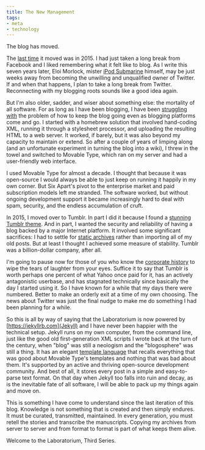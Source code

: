 ```yaml
---
title: The New Management
tags:
- meta
- technology
---
```

The blog has moved.

The [last time](https://3d.laboratorium.net/2015-01-01-reboot) it moved was in 2015. I had just taken a long break from Facebook and I liked remembering what it felt like to blog. As I write this seven years later, Eloi Morlock, mister [iPod Submarine](https://boardgamegeek.com/boardgame/257181/elon-musks-ipod-submarine) himself, may be just weeks away from becoming the unwilling and unqualified owner of Twitter. If and when that happens, I plan to take a long break from Twitter. Reconnecting with my blogging roots sounds like a good idea again.

But I'm also older, sadder, and wiser about something else: the mortality of all software. For as long as I have been blogging, I have been [struggling with](colophon) the problem of how to keep the blog going even as blogging platforms come and go. I started with a homebrew solution that involved hand-coding XML, running it through a stylesheet processor, and uploading the resulting HTML to a web server. It worked, if barely, but it was also beyond my capacity to maintain or extend. So after a couple of years of limping along (and an unfortunate experiment in turning the blog into a wiki), I threw in the towel and switched to Movable Type, which ran on my server and had a user-friendly web interface.

I used Movable Type for almost a decade. I thought that because it was open-source I would always be able to just keep on running it happily in my own corner. But Six Apart's pivot to the enterprise market and paid subscription models left me stranded. The software worked, but without ongoing development support it became increasingly hard to deal with spam, security, and the endless accumulation of cruft.

In 2015, I moved over to Tumblr. In part I did it because I found a [stunning Tumblr theme](https://bringhurst.tumblr.com). And in part, I wanted the security and reliability of having a blog backed by a major Internet platform. It involved some significant sacrifices: I had to settle for [static archives](http://laboratorium.net/archive/2014_12) rather than importing all of my old posts. But at least I thought I achieved some measure of stability. Tumblr was a billion-dollar company, after all.

I'm going to pause now for those of you who know the [corporate history](https://en.wikipedia.org/wiki/Tumblr) to wipe the tears of laughter from your eyes. Suffice it to say that Tumblr is worth perhaps one percent of what Yahoo once paid for it, has an actively antagonistic userbase, and has stagnated technically since basically the day I started using it. So I have known for a while that my days there were numbered. Better to make an orderly exit at a time of my own choosing. The news about Twitter was just the final nudge to make me do something I had been planning for a while.

So this is all by way of saying that the Laboratorium is now powered by [https://jekyllrb.com](Jekyll) and I have never been happier with the technical setup. Jekyll runs on my own computer, from the command line, just like the good old first-generation XML scripts I wrote back at the turn of the century, when "blog" was still a neologism and the "blogosphere" was still a thing. It has an elegant [template language](https://shopify.github.io/liquid/) that recalls everything that was good about Movable Type's templates and nothing that was bad about them. It's supported by an active and thriving open-source development community. And best of all, it stores every post in a simple and easy-to-parse text format. On that day when Jekyll too falls into ruin and decay, as is the inevitable fate of all software, I will be able to pack up my things again and move on.

This is something I have come to understand since the last iteration of this blog. Knowledge is not something that is created and then simply endures. It must be curated, transmitted, maintained. In every generation, you must retell the stories and transcribe the manuscripts. Copying my archives from server to server and from format to format is part of what keeps them alive.

Welcome to the Laboratorium, Third Series.